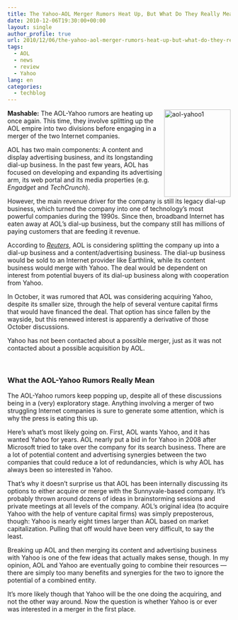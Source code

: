 ```yaml
---
title: The Yahoo-AOL Merger Rumors Heat Up, But What Do They Really Mean?
date: 2010-12-06T19:30:00+00:00
layout: single
author_profile: true
url: 2010/12/06/the-yahoo-aol-merger-rumors-heat-up-but-what-do-they-really-mean/
tags:
  - AOL
  - news
  - review
  - Yahoo
lang: en
categories: 
  - techblog
---
```

[<img title="aol-yahoo1" border="0" alt="aol-yahoo1" align="right" src="http://lh5.ggpht.com/_vaUVXcmC3OI/TP0ywnLxgpI/AAAAAAAADVI/uOas2gkIK7w/aol-yahoo1_thumb%5B12%5D.jpg?imgmax=800" width="150" height="197" />](http://lh5.ggpht.com/_vaUVXcmC3OI/TP0yuknZ4uI/AAAAAAAADVE/VGmD3fkeTXQ/s1600-h/aol-yahoo1%5B9%5D.jpg)**Mashable:** The AOL-Yahoo rumors are heating up once again. This time, they involve splitting up the AOL empire into two divisions before engaging in a merger of the two Internet companies. 

AOL has two main components: A content and display advertising business, and its longstanding dial-up business. In the past few years, AOL has focused on developing and expanding its advertising arm, its web portal and its media properties (e.g. _Engadget_ and _TechCrunch_).

However, the main revenue driver for the company is still its legacy dial-up business, which turned the company into one of technology’s most powerful companies during the 1990s. Since then, broadband Internet has eaten away at AOL’s dial-up business, but the company still has millions of paying customers that are feeding it revenue.

According to [_Reuters_](http://www.reuters.com/article/idUSTRE6B50MF20101206), AOL is considering splitting the company up into a dial-up business and a content/advertising business. The dial-up business would be sold to an Internet provider like Earthlink, while its content business would merge with Yahoo. The deal would be dependent on interest from potential buyers of its dial-up business along with cooperation from Yahoo.

In October, it was rumored that AOL was considering acquiring Yahoo, despite its smaller size, through the help of several venture capital firms that would have financed the deal. That option has since fallen by the wayside, but this renewed interest is apparently a derivative of those October discussions.

Yahoo has not been contacted about a possible merger, just as it was not contacted about a possible acquisition by AOL.

 

### What the AOL-Yahoo Rumors Really Mean

The AOL-Yahoo rumors keep popping up, despite all of these discussions being in a (very) exploratory stage. Anything involving a merger of two struggling Internet companies is sure to generate some attention, which is why the press is eating this up.

Here’s what’s most likely going on. First, AOL wants Yahoo, and it has wanted Yahoo for years. AOL nearly put a bid in for Yahoo in 2008 after Microsoft tried to take over the company for its search business. There are a lot of potential content and advertising synergies between the two companies that could reduce a lot of redundancies, which is why AOL has always been so interested in Yahoo.

That’s why it doesn’t surprise us that AOL has been internally discussing its options to either acquire or merge with the Sunnyvale-based company. It’s probably thrown around dozens of ideas in brainstorming sessions and private meetings at all levels of the company. AOL’s original idea (to acquire Yahoo with the help of venture capital firms) was simply preposterous, though: Yahoo is nearly eight times larger than AOL based on market capitalization. Pulling that off would have been very difficult, to say the least.

Breaking up AOL and then merging its content and advertising business with Yahoo is one of the few ideas that actually makes sense, though. In my opinion, AOL and Yahoo are eventually going to combine their resources — there are simply too many benefits and synergies for the two to ignore the potential of a combined entity.

It’s more likely though that Yahoo will be the one doing the acquiring, and not the other way around. Now the question is whether Yahoo is or ever was interested in a merger in the first place.